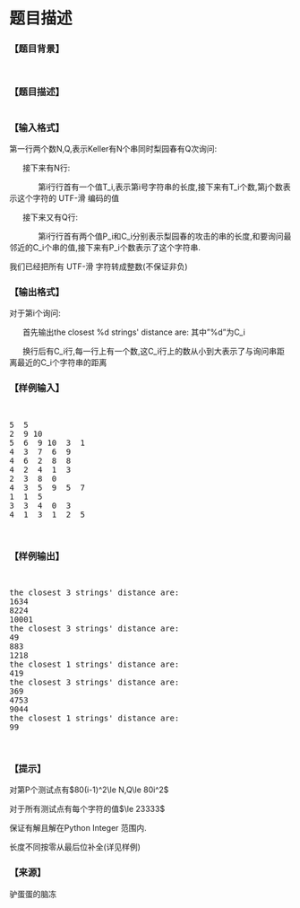 # 题目描述


<h3>
【题目背景】
</h3>
<p>
<img src="/upload/image/20170119/20170119093943_25716.png" alt=""/> 
</p>
<p>
<img src="/upload/image/20170119/20170119094105_33792.png" alt=""/> 
</p>
<h3>
【题目描述】
</h3>
<p>
<img src="/upload/image/20170119/20170119094255_53967.png" alt=""/> 
</p>
<h3>
【输入格式】
</h3>
<p>
第一行两个数N,Q,表示Keller有N个串同时梨园春有Q次询问:
</p>
<p>
      接下来有N行:
</p>
<p>
             第i行行首有一个值T_i,表示第i号字符串的长度,接下来有T_i个数,第j个数表示这个字符的 UTF-滑 编码的值
</p>
<p>
      接下来又有Q行:
</p>
<p>
             第i行行首有两个值P_i和C_i分别表示梨园春的攻击的串的长度,和要询问最邻近的C_i个串的值,接下来有P_i个数表示了这个字符串.
</p>
<p>
我们已经把所有 UTF-滑 字符转成整数(不保证非负)
</p>
<h3>
【输出格式】
</h3>
<p>
对于第i个询问:
</p>
<p>
      首先输出the closest %d strings&#39; distance are: 其中”%d”为C_i
</p>
<p>
      换行后有C_i行,每一行上有一个数,这C_i行上的数从小到大表示了与询问串距离最近的C_i个字符串的距离
</p>
<h3>
【样例输入】
</h3>
<pre><p>
5  5
2  9 10  
5  6  9 10  3  1  
4  3  7  6  9  
4  6  2  8  8  
4  2  4  1  3  
2  3  8  0  
4  3  5  9  5  7  
1  1  5  
3  3  4  0  3  
4  1  3  1  2  5  
</p>
</pre>
<h3>
【样例输出】
</h3>
<pre><p>
the closest 3 strings&#39; distance are:
1634
8224
10001
the closest 3 strings&#39; distance are:
49
883
1218
the closest 1 strings&#39; distance are:
419
the closest 3 strings&#39; distance are:
369
4753
9044
the closest 1 strings&#39; distance are:
99
</p>
</pre>
<h3>
【提示】
</h3>
<p>
对第P个测试点有$80(i-1)^2\le N,Q\le 80i^2$
</p>
<p>
对于所有测试点有每个字符的值$\le 23333$
</p>
<p>
保证有解且解在Python Integer 范围内.
</p>
<p>
长度不同按零从最后位补全(详见样例)
</p>
<h3>
【来源】
</h3>
<p>
驴蛋蛋的脑冻
</p>
<p>
<img src="/upload/image/20170120/20170120170659_88898.png" alt=""/>
</p>
